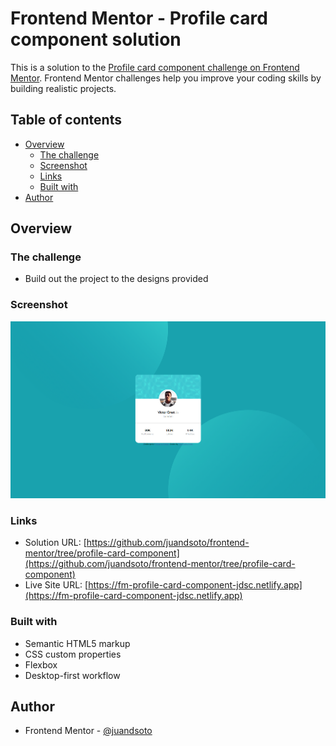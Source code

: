 # Frontend Mentor - Profile card component solution

This is a solution to the [Profile card component challenge on Frontend Mentor](https://www.frontendmentor.io/challenges/profile-card-component-cfArpWshJ). Frontend Mentor challenges help you improve your coding skills by building realistic projects.

## Table of contents

- [Overview](#overview)
  - [The challenge](#the-challenge)
  - [Screenshot](#screenshot)
  - [Links](#links)
  - [Built with](#built-with)
- [Author](#author)

## Overview

### The challenge

- Build out the project to the designs provided

### Screenshot

![](./screenshot.png)

### Links

- Solution URL: [https://github.com/juandsoto/frontend-mentor/tree/profile-card-component](https://github.com/juandsoto/frontend-mentor/tree/profile-card-component)
- Live Site URL: [https://fm-profile-card-component-jdsc.netlify.app](https://fm-profile-card-component-jdsc.netlify.app)

### Built with

- Semantic HTML5 markup
- CSS custom properties
- Flexbox
- Desktop-first workflow

## Author

- Frontend Mentor - [@juandsoto](https://www.frontendmentor.io/profile/juandsoto)
